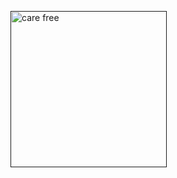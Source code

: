 <p aligin="center">
  <a href="" rel="doctor.svg">
<img width=250px height=250px src="" alt="care free"> </ a>
</p>
